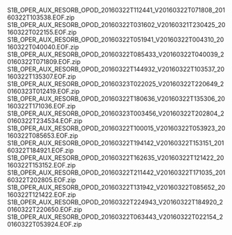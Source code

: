 S1B_OPER_AUX_RESORB_OPOD_20160322T112441_V20160322T071808_20160322T103538.EOF.zip
S1B_OPER_AUX_RESORB_OPOD_20160322T031602_V20160321T230425_20160322T022155.EOF.zip
S1B_OPER_AUX_RESORB_OPOD_20160322T051941_V20160322T004310_20160322T040040.EOF.zip
S1B_OPER_AUX_RESORB_OPOD_20160322T085433_V20160322T040039_20160322T071809.EOF.zip
S1B_OPER_AUX_RESORB_OPOD_20160322T144932_V20160322T103537_20160322T135307.EOF.zip
S1B_OPER_AUX_RESORB_OPOD_20160323T022025_V20160322T220649_20160323T012419.EOF.zip
S1B_OPER_AUX_RESORB_OPOD_20160322T180636_V20160322T135306_20160322T171036.EOF.zip
S1B_OPER_AUX_RESORB_OPOD_20160323T003456_V20160322T202804_20160322T234534.EOF.zip
S1B_OPER_AUX_RESORB_OPOD_20160322T100015_V20160322T053923_20160322T085653.EOF.zip
S1B_OPER_AUX_RESORB_OPOD_20160322T194142_V20160322T153151_20160322T184921.EOF.zip
S1B_OPER_AUX_RESORB_OPOD_20160322T162635_V20160322T121422_20160322T153152.EOF.zip
S1B_OPER_AUX_RESORB_OPOD_20160322T211442_V20160322T171035_20160322T202805.EOF.zip
S1B_OPER_AUX_RESORB_OPOD_20160322T131942_V20160322T085652_20160322T121422.EOF.zip
S1B_OPER_AUX_RESORB_OPOD_20160322T224943_V20160322T184920_20160322T220650.EOF.zip
S1B_OPER_AUX_RESORB_OPOD_20160322T063443_V20160322T022154_20160322T053924.EOF.zip